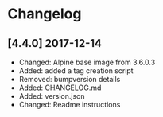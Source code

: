 # Changelog

## [4.4.0] 2017-12-14

* Changed: Alpine base image from 3.6.0.3
* Added: added a tag creation script
* Removed: bumpversion details
* Added: CHANGELOG.md
* Added: version.json
* Changed: Readme instructions
